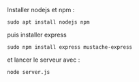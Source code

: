 Installer nodejs et npm :

    sudo apt install nodejs npm

puis installer express

    sudo npm install express mustache-express


et lancer le serveur avec :

    node server.js